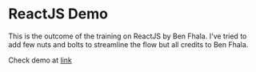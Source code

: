 ReactJS Demo
============

This is the outcome of the training on ReactJS by Ben Fhala. I've tried to add few nuts and bolts to streamline the flow but all credits to Ben Fhala. 

Check demo at [link](http://react.shubhamoy.com/)